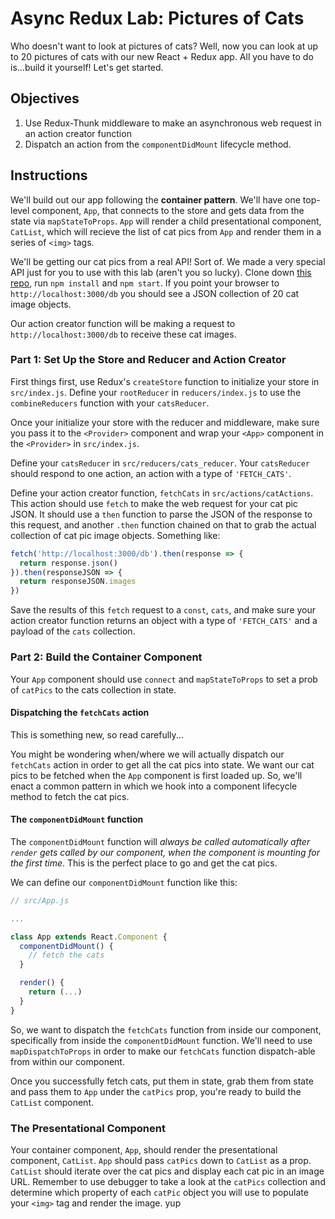 # Async Redux Lab: Pictures of Cats

Who doesn't want to look at pictures of cats? Well, now you can look at up to 20 pictures of cats with our new React + Redux app. All you have to do is...build it yourself! Let's get started.

## Objectives

1. Use Redux-Thunk middleware to make an asynchronous web request in an action creator function
2. Dispatch an action from the `componentDidMount` lifecycle method.

## Instructions

We'll build out our app following the **container pattern**. We'll have one top-level component, `App`, that connects to the store and gets data from the state via `mapStateToProps`. `App` will render a child presentational component, `CatList`, which will recieve the list of cat pics from `App` and render them in a series of `<img>` tags.

We'll be getting our cat pics from a real API! Sort of. We made a very special API just for you to use with this lab (aren't you so lucky). Clone down [this repo](https://github.com/learn-co-curriculum/cat-api), run `npm install` and `npm start`. If you point your browser to `http://localhost:3000/db` you should see a JSON collection of 20 cat image objects.

Our action creator function will be making a request to `http://localhost:3000/db` to receive these cat images.

### Part 1: Set Up the Store and Reducer and Action Creator

First things first, use Redux's `createStore` function to initialize your store in `src/index.js`. Define your `rootReducer` in `reducers/index.js` to use the `combineReducers` function with your `catsReducer`.

Once your initialize your store with the reducer and middleware, make sure you pass it to the `<Provider>` component and wrap your `<App>` component in the `<Provider>` in `src/index.js`.

Define your `catsReducer` in `src/reducers/cats_reducer`. Your `catsReducer` should respond to one action, an action with a type of `'FETCH_CATS'`.

Define your action creator function, `fetchCats` in `src/actions/catActions`. This action should use `fetch` to make the web request for your cat pic JSON. It should use a `then` function to parse the JSON of the response to this request, and another `.then` function chained on that to grab the actual collection of cat pic image objects. Something like:

```js
fetch('http://localhost:3000/db').then(response => {
  return response.json()
}).then(responseJSON => {
  return responseJSON.images
})
```

Save the results of this `fetch` request to a `const`, `cats`, and make sure your action creator function returns an object with a type of `'FETCH_CATS'` and a payload of the `cats` collection.

### Part 2: Build the Container Component

Your `App` component should use `connect` and `mapStateToProps` to set a prob of `catPics` to the cats collection in state.

#### Dispatching the `fetchCats` action

This is something new, so read carefully...

You might be wondering when/where we will actually dispatch our `fetchCats` action in order to get all the cat pics into state. We want our cat pics to be fetched when the `App` component is first loaded up. So, we'll enact a common pattern in which we hook into a component lifecycle method to fetch the cat pics.

#### The `componentDidMount` function

The `componentDidMount` function will *always be called automatically after `render` gets called by our component, when the component is mounting for the first time*. This is the perfect place to go and get the cat pics.

We can define our `componentDidMount` function like this:

```js
// src/App.js

...

class App extends React.Component {
  componentDidMount() {
    // fetch the cats
  }

  render() {
    return (...)
  }
}
```

So, we want to dispatch the `fetchCats` function from inside our component, specifically from inside the  `componentDidMount` function. We'll need to use `mapDispatchToProps` in order to make our `fetchCats` function dispatch-able from within our component.

Once you successfully fetch cats, put them in state, grab them from state and pass them to `App` under the `catPics` prop, you're ready to build the `CatList` component.

### The Presentational Component

Your container component, `App`, should render the presentational component, `CatList`. `App` should pass `catPics` down to `CatList` as a prop. `CatList` should iterate over the cat pics and display each cat pic in an image URL. Remember to use debugger to take a look at the `catPics` collection and determine which property of each `catPic` object you will use to populate your `<img>` tag and render the image. yup
